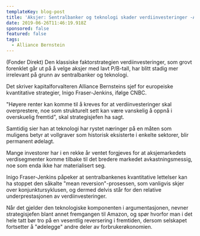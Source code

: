 ```yaml
---
templateKey: blog-post
title: 'Aksjer: Sentralbanker og teknologi skader verdiinvesteringer -AB'
date: 2019-06-26T11:46:19.918Z
sponsored: false
featured: false
tags:
  - Alliance Bernstein
---
```

(Fonder Direkt) Den klassiske faktorstrategien verdiinvesteringer, som grovt forenklet går ut på å velge aksjer med lavt P/B-tall, har blitt stadig mer irrelevant på grunn av sentralbanker og teknologi.



Det skriver kapitalforvalteren Alliance Bernsteins sjef for europeiske kvantitative strategier, Inigo Fraser-Jenkins, ifølge CNBC.



"Høyere renter kan komme til å kreves for at verdiinvesteringer skal overprestere, noe som strukturelt sett kan være vanskelig å oppnå i overskuelig fremtid", skal strategisjefen ha sagt.



Samtidig sier han at teknologi har rystet næringer på en måten som muligens betyr at vollgraver som historisk eksisterte i enkelte sektorer, blir permanent ødelagt.



Mange investorer har i en rekke år ventet forgjeves for at aksjemarkedets verdisegmenter komme tilbake til det bredere markedet avkastningsmessig, noe som enda ikke har materialisert seg.



Inigo Fraser-Jenkins påpeker at sentralbankenes kvantitative lettelser kan ha stoppet den såkalte "mean reversion"-prosessen, som vanligvis skjer over konjunktursyklusen, og dermed delvis står for den relative underprestasjonen av verdiinvesteringer.



Når det gjelder den teknologiske komponenten i argumentasjonen, nevner strategisjefen blant annet fremgangen til Amazon, og spør hvorfor man i det hele tatt bør tro på en vesentlig reversering i fremtiden, dersom selskapet fortsetter å "ødelegge" andre deler av forbrukerøkonomien.
